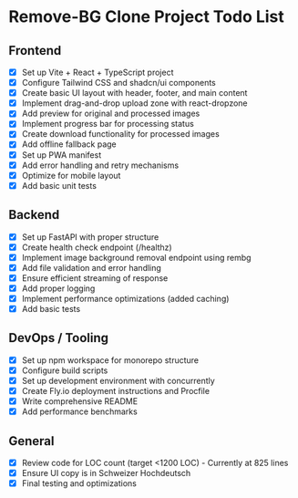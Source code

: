 # Remove-BG Clone Project Todo List

## Frontend
- [x] Set up Vite + React + TypeScript project
- [x] Configure Tailwind CSS and shadcn/ui components
- [x] Create basic UI layout with header, footer, and main content
- [x] Implement drag-and-drop upload zone with react-dropzone
- [x] Add preview for original and processed images
- [x] Implement progress bar for processing status
- [x] Create download functionality for processed images
- [x] Add offline fallback page
- [x] Set up PWA manifest
- [x] Add error handling and retry mechanisms
- [x] Optimize for mobile layout
- [x] Add basic unit tests

## Backend
- [x] Set up FastAPI with proper structure
- [x] Create health check endpoint (/healthz)
- [x] Implement image background removal endpoint using rembg
- [x] Add file validation and error handling
- [x] Ensure efficient streaming of response
- [x] Add proper logging
- [x] Implement performance optimizations (added caching)
- [x] Add basic tests

## DevOps / Tooling
- [x] Set up npm workspace for monorepo structure
- [x] Configure build scripts
- [x] Set up development environment with concurrently
- [x] Create Fly.io deployment instructions and Procfile
- [x] Write comprehensive README
- [x] Add performance benchmarks

## General
- [x] Review code for LOC count (target <1200 LOC) - Currently at 825 lines
- [x] Ensure UI copy is in Schweizer Hochdeutsch
- [x] Final testing and optimizations